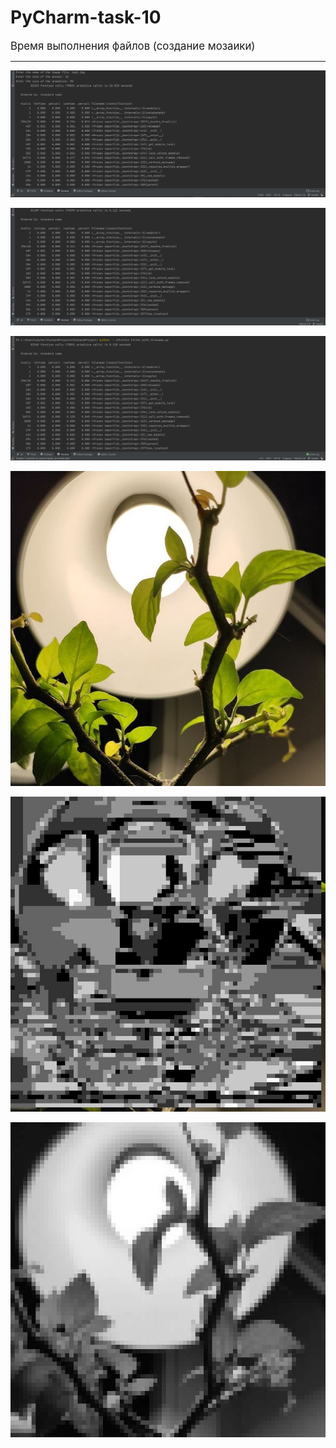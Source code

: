 # PyCharm-task-10
<big>Время выполнения файлов (создание мозаики)</big>

<hr>

![img.png](images/screen_filterpy.png)

![img_1.png](images/screen_old_filterpy.png)

![img.png](images/filter_with_filename.png)

![original](images/img2.jpg)

![badresult.jpg](images/badresult.jpg)

![goodresult.jpg](images/goodresult.jpg)
